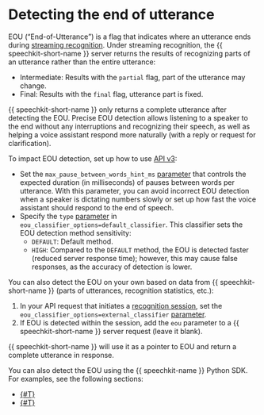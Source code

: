 # Detecting the end of utterance

EOU (<q>End-of-Utterance</q>) is a flag that indicates where an utterance ends during [streaming recognition](streaming.md). Under streaming recognition, the {{ speechkit-short-name }} server returns the results of recognizing parts of an utterance rather than the entire utterance:

* Intermediate: Results with the `partial` flag, part of the utterance may change.
* Final: Results with the `final` flag, utterance part is fixed.

{{ speechkit-short-name }} only returns a complete utterance after detecting the EOU. Precise EOU detection allows listening to a speaker to the end without any interruptions and recognizing their speech, as well as helping a voice assistant respond more naturally (with a reply or request for clarification).

To impact EOU detection, set up how to use [API v3](../../stt-v3/api-ref/grpc/):

* Set the `max_pause_between_words_hint_ms` [parameter](../stt-v3/api-ref/grpc/stt_service#DefaultEouClassifier) that controls the expected duration (in milliseconds) of pauses between words per utterance. With this parameter, you can avoid incorrect EOU detection when a speaker is dictating numbers slowly or set up how fast the voice assistant should respond to the end of speech.
* Specify the `type` [parameter](../stt-v3/api-ref/grpc/stt_service#DefaultEouClassifier) in `eou_classifier_options=default_classifier`. This classifier sets the EOU detection method sensitivity:
   * `DEFAULT`: Default method.
   * `HIGH`: Compared to the `DEFAULT` method, the EOU is detected faster (reduced server response time); however, this may cause false responses, as the accuracy of detection is lower.

You can also detect the EOU on your own based on data from {{ speechkit-short-name }} (parts of utterances, recognition statistics, etc.):
1. In your API request that initiates a [recognition session](streaming.md#requests), set the `eou_classifier_options=external_classifier` [parameter](../stt-v3/api-ref/grpc/stt_service#EouClassifierOptions).
1. If EOU is detected within the session, add the `eou` parameter to a {{ speechkit-short-name }} server request (leave it blank).

{{ speechkit-short-name }} will use it as a pointer to EOU and return a complete utterance in response.


You can also detect the EOU using the {{ speechkit-name }} Python SDK. For examples, see the following sections:

* [{#T}](../sdk/python/templates-bvp-bvss.md)
* [{#T}](../sdk/python/templates-bvcc.md)

